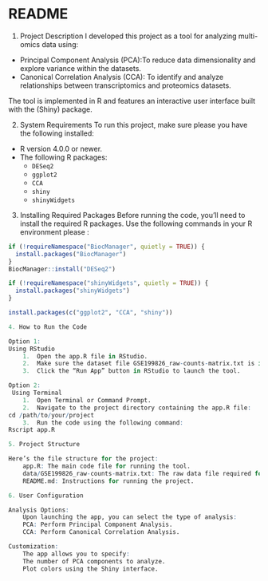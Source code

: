 # README

1. Project Description
I developed this project as a tool for analyzing multi-omics data using:
- Principal Component Analysis (PCA):To reduce data dimensionality and explore variance within the datasets.
- Canonical Correlation Analysis (CCA): To identify and analyze relationships between transcriptomics and proteomics datasets.

The tool is implemented in R and features an interactive user interface built with the (Shiny) package.

 2. System Requirements
To run this project, make sure please  you have the following installed:
- R version 4.0.0 or newer.
- The following R packages:
  - `DESeq2`
  - `ggplot2`
  - `CCA`
  - `shiny`
  - `shinyWidgets`

 3. Installing Required Packages
Before running the code, you’ll need to install the required R packages. 
Use the following commands in your R environment please :

```R
if (!requireNamespace("BiocManager", quietly = TRUE)) {
  install.packages("BiocManager")
}
BiocManager::install("DESeq2")

if (!requireNamespace("shinyWidgets", quietly = TRUE)) {
  install.packages("shinyWidgets")
}

install.packages(c("ggplot2", "CCA", "shiny"))

4. How to Run the Code

Option 1: 
Using RStudio
	1.	Open the app.R file in RStudio.
	2.	Make sure the dataset file GSE199826_raw-counts-matrix.txt is in the same directory as the script.
	3.	Click the “Run App” button in RStudio to launch the tool.

Option 2:
 Using Terminal
	1.	Open Terminal or Command Prompt.
	2.	Navigate to the project directory containing the app.R file:
cd /path/to/your/project
	3.	Run the code using the following command:
Rscript app.R

5. Project Structure

Here’s the file structure for the project:
	app.R: The main code file for running the tool.
	data/GSE199826_raw-counts-matrix.txt: The raw data file required for analysis.
	README.md: Instructions for running the project.

6. User Configuration

Analysis Options:
	Upon launching the app, you can select the type of analysis:
	PCA: Perform Principal Component Analysis.
	CCA: Perform Canonical Correlation Analysis.

Customization:
	The app allows you to specify:
	The number of PCA components to analyze.
	Plot colors using the Shiny interface.
